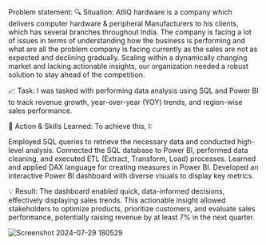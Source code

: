 Problem statement:
🔍 Situation:
AtliQ hardware is a company which delivers computer hardware & peripheral Manufacturers to his clients, which has several branches throughout India. The company is facing a lot of issues in terms of understanding how the business is performing and what are all the problem company is facing currently as the sales are not as expected and declining gradually.
Scaling within a dynamically changing market and lacking actionable insights, our organization needed a robust solution to stay ahead of the competition.

📈 Task:
I was tasked with performing data analysis using SQL and Power BI to track revenue growth, year-over-year (YOY) trends, and region-wise sales performance.

🚀 Action & Skills Learned:
To achieve this, I:

Employed SQL queries to retrieve the necessary data and conducted high-level analysis.
Connected the SQL database to Power BI, performed data cleaning, and executed ETL (Extract, Transform, Load) processes.
Learned and applied DAX language for creating measures in Power BI.
Developed an interactive Power BI dashboard with diverse visuals to display key metrics.


💡 Result:
The dashboard enabled quick, data-informed decisions, effectively displaying sales trends. This actionable insight allowed stakeholders to optimize products, prioritize customers, and evaluate sales performance, potentially raising revenue by at least 7% in the next quarter.

![Screenshot 2024-07-29 180529](https://github.com/user-attachments/assets/6ca2861a-d61a-42a0-b26c-4e189447c11e)
